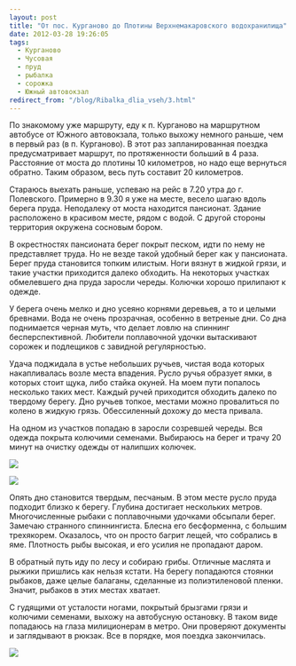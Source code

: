 ```yaml
---
layout: post
title: "От пос. Курганово до Плотины Верхнемакаровского водохранилища"
date: 2012-03-28 19:26:05
tags:
  - Курганово
  - Чусовая
  - пруд
  - рыбалка
  - сорожка
  - Южный автовокзал
redirect_from: "/blog/Ribalka_dlia_vseh/3.html"
---
```

По знакомому уже маршруту, еду к п. Курганово на маршрутном автобусе от
Южного автовокзала, только выхожу немного раньше, чем в первый раз (в п.
Курганово). В этот раз запланированная поездка предусматривает маршрут,
по протяженности больший в 4 раза. Расстояние от моста до плотины 10
километров, но надо еще вернуться обратно. Таким образом, весь путь
составит 20 километров.

Стараюсь выехать раньше, успеваю на рейс в 7.20 утра до г. Полевского.
Примерно в 9.30 я уже на месте, весело шагаю вдоль берега пруда.
Неподалеку от моста находится пансионат. Здание расположено в красивом
месте, рядом с водой. С другой стороны территория окружена сосновым
бором.

В окрестностях пансионата берег покрыт песком, идти по нему не
представляет труда. Но не везде такой удобный берег как у пансионата.
Берег пруда становится топким илистым. Ноги вязнут в жидкой грязи, и
такие участки приходится далеко обходить. На некоторых участках
обмелевшего дна пруда заросли череды. Колючки хорошо прилипают к одежде.

У берега очень мелко и дно усеяно корнями деревьев, а то и целыми
бревнами. Вода не очень прозрачная, особенно в ветреные дни. Со дна
поднимается черная муть, что делает ловлю на спиннинг бесперспективной.
Любители поплавочной удочки вытаскивают сорожек и подлещиков с завидной
регулярностью.

Удача поджидала в устье небольших ручьев, чистая вода которых
накапливалась возле места впадения. Русло ручья образует ямки, в которых
стоит щука, либо стайка окуней. На моем пути попалось несколько таких
мест. Каждый ручей приходится обходить далеко по твердому берегу. Дно
ручьев топкое, местами можно провалиться по колено в жидкую грязь.
Обессиленный дохожу до места привала.

На одном из участков попадаю в заросли созревшей череды. Вся одежда
покрыта колючими семенами. Выбираюсь на берег и трачу 20 минут на
очистку одежды от налипших колючек.

![](http://fishingguru.ru/uploads/images/00/00/01/2012/03/28/3b346d.jpg)

![](http://fishingguru.ru/uploads/images/00/00/01/2012/03/29/210768.jpg)

Опять дно становится твердым, песчаным. В этом месте русло пруда
подходит близко к берегу. Глубина достигает нескольких метров.
Многочисленные рыбаки с поплавочными удочками обсыпали берег. Замечаю
странного спиннингиста. Блесна его бесформенна, с большим трехякорем.
Оказалось, что он просто багрит лещей, что собрались в яме. Плотность
рыбы высокая, и его усилия не пропадают даром.

В обратный путь иду по лесу и собираю грибы. Отличные маслята и рыжики
пришлись как нельзя кстати. На берегу попадаются стоянки рыбаков, даже
целые балаганы, сделанные из полиэтиленовой пленки. Значит, рыбаков в
этих местах хватает.

С гудящими от усталости ногами, покрытый брызгами грязи и колючими
семенами, выхожу на автобусную остановку. В таком виде попадаюсь на
глаза милиционерам в метро. Они проверяют документы и заглядывают в
рюкзак. Все в порядке, моя поездка закончилась.

![](http://fishingguru.ru/uploads/images/00/00/01/2012/03/28/b71606.jpg)
